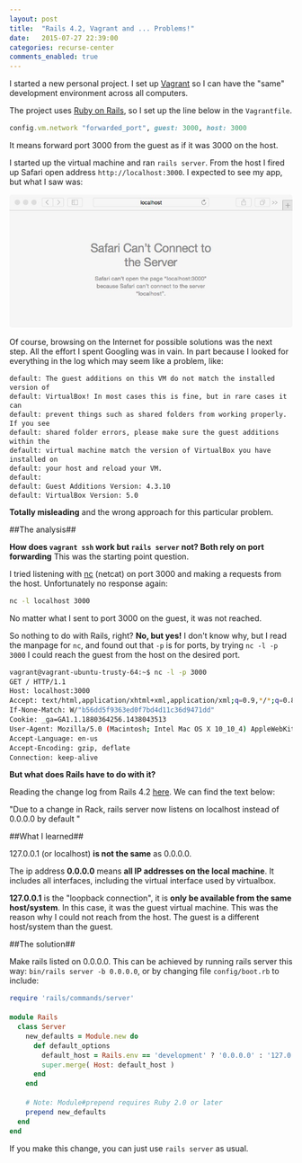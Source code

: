 ```yaml
---
layout: post
title:  "Rails 4.2, Vagrant and ... Problems!"
date:   2015-07-27 22:39:00
categories: recurse-center
comments_enabled: true
---
```


I started a new personal project. I set up [Vagrant][1] so I can have the "same" development environment across all computers.

The project uses [Ruby on Rails][2], so I set up the line below in the `Vagrantfile`.

~~~ ruby
config.vm.network "forwarded_port", guest: 3000, host: 3000
~~~

It means forward port 3000 from the guest as if it was 3000 on the host.

I started up the virtual machine and ran `rails server`. From the host I fired up Safari open address `http://localhost:3000`. I expected to see my app, but what I saw was:

![CannotOpen](/public/CannotOpen.jpg "Can`t connect")

Of course, browsing on the Internet for possible solutions was the next step. All the effort I spent Googling was in vain. In part because I looked for everything in the log which may seem like a problem, like:

    default: The guest additions on this VM do not match the installed version of
    default: VirtualBox! In most cases this is fine, but in rare cases it can
    default: prevent things such as shared folders from working properly. If you see
    default: shared folder errors, please make sure the guest additions within the
    default: virtual machine match the version of VirtualBox you have installed on
    default: your host and reload your VM.
    default:
    default: Guest Additions Version: 4.3.10
    default: VirtualBox Version: 5.0

**Totally misleading** and the wrong approach for this particular problem.

##The analysis##

**How does `vagrant ssh` work but `rails server` not? Both rely on port forwarding** This was the starting point question.

I tried listening with [nc][3] (netcat) on port 3000 and making a requests from the host. Unfortunately no response again:

~~~ Bash
nc -l localhost 3000
~~~

No matter what I sent to port 3000 on the guest, it was not reached.

So nothing to do with Rails, right? **No, but yes!** I don't know why, but I read the manpage for `nc`, and found out that `-p` is for ports, by trying `nc -l -p 3000` I could reach the guest from the host on the desired port.

~~~ Bash
vagrant@vagrant-ubuntu-trusty-64:~$ nc -l -p 3000
GET / HTTP/1.1
Host: localhost:3000
Accept: text/html,application/xhtml+xml,application/xml;q=0.9,*/*;q=0.8
If-None-Match: W/"b56dd5f9363ed0f7bd4d11c36d9471dd"
Cookie: _ga=GA1.1.1880364256.1438043513
User-Agent: Mozilla/5.0 (Macintosh; Intel Mac OS X 10_10_4) AppleWebKit/600.7.12 (KHTML, like Gecko) Version/8.0.7 Safari/600.7.12
Accept-Language: en-us
Accept-Encoding: gzip, deflate
Connection: keep-alive
~~~

**But what does Rails have to do with it?**

Reading the change log from Rails 4.2 [here][4]. We can find the text below:

"Due to a change in Rack, rails server now listens on localhost instead of 0.0.0.0 by default "

##What I learned##

127.0.0.1 (or localhost) **is not the same** as 0.0.0.0. 

The ip address **0.0.0.0** means **all IP addresses on the local machine**. It includes all interfaces, including the virtual interface used by virtualbox.

**127.0.0.1** is the "loopback connection", it is **only be available from the same host/system**. In this case, it was the guest virtual machine. This was the reason why I could not reach from the host. The guest is a different host/system than the guest. 

##The solution##

Make rails listed on 0.0.0.0. This can be achieved by running rails server this way: `bin/rails server -b 0.0.0.0`, or by changing file `config/boot.rb` to include:

~~~ Ruby
require 'rails/commands/server'

module Rails
  class Server
    new_defaults = Module.new do
      def default_options        
        default_host = Rails.env == 'development' ? '0.0.0.0' : '127.0.0.1'
        super.merge( Host: default_host )
      end
    end

    # Note: Module#prepend requires Ruby 2.0 or later
    prepend new_defaults
  end
end
~~~

If you make this change, you can just use `rails server` as usual.

[1]: https://www.vagrantup.com
[2]: http://rubyonrails.org
[3]: http://netcat.sourceforge.net
[4]: http://guides.rubyonrails.org/4_2_release_notes.html#default-host-for-rails-server